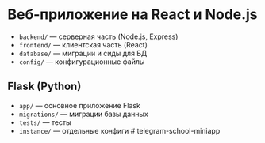 # Веб-приложение на React и Node.js

- `backend/` — серверная часть (Node.js, Express)
- `frontend/` — клиентская часть (React)
- `database/` — миграции и сиды для БД
- `config/` — конфигурационные файлы 

## Flask (Python)

- `app/` — основное приложение Flask
- `migrations/` — миграции базы данных
- `tests/` — тесты
- `instance/` — отдельные конфиги # telegram-school-miniapp
